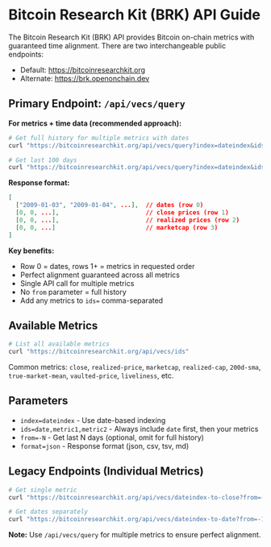 # Bitcoin Research Kit (BRK) API Guide

The Bitcoin Research Kit (BRK) API provides Bitcoin on-chain metrics with guaranteed time alignment. There are two interchangeable public endpoints:

- Default: https://bitcoinresearchkit.org
- Alternate: https://brk.openonchain.dev

## Primary Endpoint: `/api/vecs/query`

**For metrics + time data (recommended approach):**

```bash
# Get full history for multiple metrics with dates
curl "https://bitcoinresearchkit.org/api/vecs/query?index=dateindex&ids=date,close,realized-price,marketcap&format=json"

# Get last 100 days
curl "https://bitcoinresearchkit.org/api/vecs/query?index=dateindex&ids=date,close,realized-price&from=-100&format=json"
```

**Response format:**
```json
[
  ["2009-01-03", "2009-01-04", ...],  // dates (row 0)
  [0, 0, ...],                        // close prices (row 1)  
  [0, 0, ...],                        // realized prices (row 2)
  [0, 0, ...]                         // marketcap (row 3)
]
```

**Key benefits:**
- Row 0 = dates, rows 1+ = metrics in requested order
- Perfect alignment guaranteed across all metrics
- Single API call for multiple metrics
- No `from` parameter = full history
- Add any metrics to `ids=` comma-separated

## Available Metrics

```bash
# List all available metrics
curl "https://bitcoinresearchkit.org/api/vecs/ids"
```

Common metrics: `close`, `realized-price`, `marketcap`, `realized-cap`, `200d-sma`, `true-market-mean`, `vaulted-price`, `liveliness`, etc.

## Parameters

- `index=dateindex` - Use date-based indexing
- `ids=date,metric1,metric2` - Always include `date` first, then your metrics
- `from=-N` - Get last N days (optional, omit for full history)
- `format=json` - Response format (json, csv, tsv, md)

## Legacy Endpoints (Individual Metrics)

```bash
# Get single metric
curl "https://bitcoinresearchkit.org/api/vecs/dateindex-to-close?from=-10"

# Get dates separately  
curl "https://bitcoinresearchkit.org/api/vecs/dateindex-to-date?from=-10"
```

**Note:** Use `/api/vecs/query` for multiple metrics to ensure perfect alignment. 
